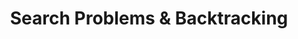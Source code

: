 ---
title: Search Problems & Backtracking
number: 32
time: 2022-04-11 12:00
location: Graham Hall 210
notes:
noutes_source:
slides_pdf:
slides_ppt:
youtube:
recording:
passcode:
textbook:
---